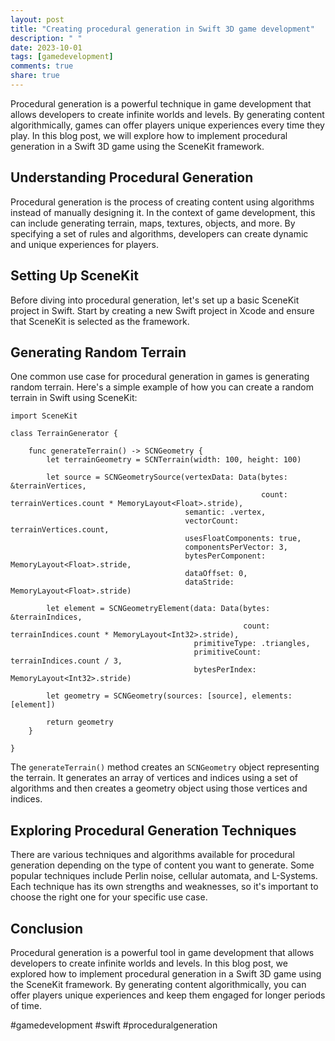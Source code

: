 ```yaml
---
layout: post
title: "Creating procedural generation in Swift 3D game development"
description: " "
date: 2023-10-01
tags: [gamedevelopment]
comments: true
share: true
---
```


Procedural generation is a powerful technique in game development that allows developers to create infinite worlds and levels. By generating content algorithmically, games can offer players unique experiences every time they play. In this blog post, we will explore how to implement procedural generation in a Swift 3D game using the SceneKit framework.

## Understanding Procedural Generation

Procedural generation is the process of creating content using algorithms instead of manually designing it. In the context of game development, this can include generating terrain, maps, textures, objects, and more. By specifying a set of rules and algorithms, developers can create dynamic and unique experiences for players.

## Setting Up SceneKit

Before diving into procedural generation, let's set up a basic SceneKit project in Swift. Start by creating a new Swift project in Xcode and ensure that SceneKit is selected as the framework.

## Generating Random Terrain

One common use case for procedural generation in games is generating random terrain. Here's a simple example of how you can create a random terrain in Swift using SceneKit:

```
import SceneKit

class TerrainGenerator {
    
    func generateTerrain() -> SCNGeometry {
        let terrainGeometry = SCNTerrain(width: 100, height: 100)
        
        let source = SCNGeometrySource(vertexData: Data(bytes: &terrainVertices,
                                                        count: terrainVertices.count * MemoryLayout<Float>.stride),
                                       semantic: .vertex,
                                       vectorCount: terrainVertices.count,
                                       usesFloatComponents: true,
                                       componentsPerVector: 3,
                                       bytesPerComponent: MemoryLayout<Float>.stride,
                                       dataOffset: 0,
                                       dataStride: MemoryLayout<Float>.stride)
        
        let element = SCNGeometryElement(data: Data(bytes: &terrainIndices,
                                                    count: terrainIndices.count * MemoryLayout<Int32>.stride),
                                         primitiveType: .triangles,
                                         primitiveCount: terrainIndices.count / 3,
                                         bytesPerIndex: MemoryLayout<Int32>.stride)
        
        let geometry = SCNGeometry(sources: [source], elements: [element])
        
        return geometry
    }
    
}
```

The `generateTerrain()` method creates an `SCNGeometry` object representing the terrain. It generates an array of vertices and indices using a set of algorithms and then creates a geometry object using those vertices and indices.

## Exploring Procedural Generation Techniques

There are various techniques and algorithms available for procedural generation depending on the type of content you want to generate. Some popular techniques include Perlin noise, cellular automata, and L-Systems. Each technique has its own strengths and weaknesses, so it's important to choose the right one for your specific use case.

## Conclusion

Procedural generation is a powerful tool in game development that allows developers to create infinite worlds and levels. In this blog post, we explored how to implement procedural generation in a Swift 3D game using the SceneKit framework. By generating content algorithmically, you can offer players unique experiences and keep them engaged for longer periods of time.

#gamedevelopment #swift #proceduralgeneration